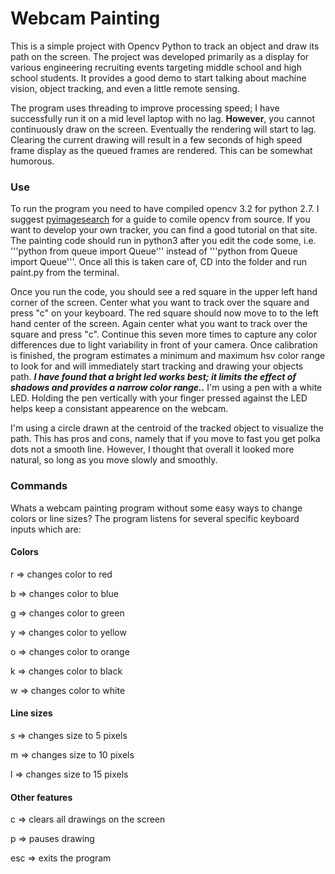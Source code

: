 # Webcam Painting
This is a simple project with Opencv Python to track an object and draw its path on the screen. The project was developed primarily as a display for various engineering recruiting events targeting middle school and high school students. It provides a good demo to start talking about machine vision, object tracking, and even a little remote sensing.

The program uses threading to improve processing speed; I have successfully run it on a mid level laptop with no lag. **However**, you cannot continuously draw on the screen. Eventually the rendering will start to lag. Clearing the current drawing will result in a few seconds of high speed frame display as the queued frames are rendered. This can be somewhat humorous.

### Use
To run the program you need to have compiled opencv 3.2 for python 2.7. I suggest [pyimagesearch](https://www.pyimagesearch.com/2016/10/24/ubuntu-16-04-how-to-install-opencv/) for a guide to comile opencv from source. If you want to develop your own tracker, you can find a good tutorial on that site. The painting code should run in python3 after you edit the code some, i.e. '''python from queue import Queue''' instead of '''python from Queue import Queue'''. Once all this is taken care of, CD into the folder and run paint.py from the terminal.

Once you run the code, you should see a red square in the upper left hand corner of the screen. Center what you want to track over the square and press "c" on your keyboard. The red square should now move to to the left hand center of the screen. Again center what you want to track over the square and press "c". Continue this seven more times to capture any color differences due to light variability in front of your camera. Once calibration is finished, the program estimates a minimum and maximum hsv color range to look for and will immediately start tracking and drawing your objects path. ***I have found that a bright led works best; it limits the effect of shadows and provides a narrow color range..*** I'm using a pen with a white LED. Holding the pen vertically with your finger pressed against the LED helps keep a consistant appearence on the webcam.

I'm using a circle drawn at the centroid of the tracked object to visualize the path. This has pros and cons, namely that if you move to fast you get polka dots not a smooth line. However, I thought that overall it looked more natural, so long as you move slowly and smoothly.

### Commands
Whats a webcam painting program without some easy ways to change colors or line sizes? The program listens for several specific keyboard inputs which are:

#### Colors
r => changes color to red

b => changes color to blue

g => changes color to green

y => changes color to yellow

o => changes color to orange

k => changes color to black

w => changes color to white

#### Line sizes
s => changes size to 5 pixels

m => changes size to 10 pixels

l => changes size to 15 pixels

#### Other features
c => clears all drawings on the screen

p => pauses drawing

esc => exits the program
